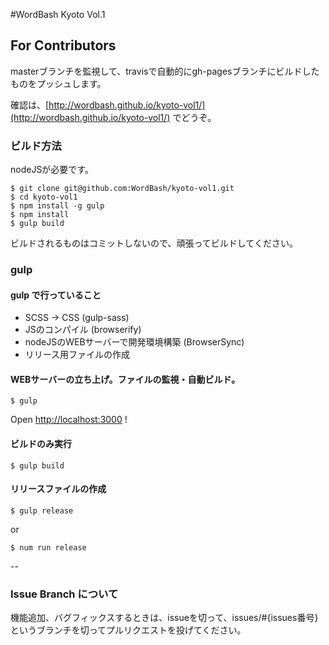 #WordBash Kyoto Vol.1

## For Contributors


masterブランチを監視して、travisで自動的にgh-pagesブランチにビルドしたものをプッシュします。

確認は、[http://wordbash.github.io/kyoto-vol1/](http://wordbash.github.io/kyoto-vol1/) でどうぞ。

### ビルド方法

nodeJSが必要です。

```
$ git clone git@github.com:WordBash/kyoto-vol1.git
$ cd kyoto-vol1
$ npm install -g gulp
$ npm install
$ gulp build
```

ビルドされるものはコミットしないので、頑張ってビルドしてください。

### gulp

#### gulp で行っていること

* SCSS -> CSS (gulp-sass)
* JSのコンパイル (browserify)
* nodeJSのWEBサーバーで開発環境構築 (BrowserSync)
* リリース用ファイルの作成

#### WEBサーバーの立ち上げ。ファイルの監視・自動ビルド。
```
$ gulp
```

Open [http://localhost:3000](http://localhost:3000) !

#### ビルドのみ実行

```
$ gulp build
```

#### リリースファイルの作成

```
$ gulp release
```
or

```
$ num run release
```

--

### Issue Branch について

機能追加、バグフィックスするときは、issueを切って、issues/‪#‎{issues番号} というブランチを切ってプルリクエストを投げてください。

